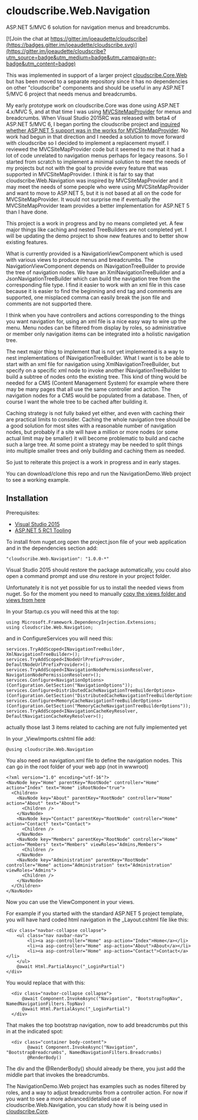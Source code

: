 # cloudscribe.Web.Navigation
ASP.NET 5/MVC 6 solution for navigation menus and breadcrumbs.

[![Join the chat at https://gitter.im/joeaudette/cloudscribe](https://badges.gitter.im/joeaudette/cloudscribe.svg)](https://gitter.im/joeaudette/cloudscribe?utm_source=badge&utm_medium=badge&utm_campaign=pr-badge&utm_content=badge)

This was implemented in support of a larger project [cloudscribe.Core.Web](https://github.com/joeaudette/cloudscribe/) but has been moved to a separate repository since it has no dependencies on other "cloudscribe" components and should be useful in any ASP.NET 5/MVC 6 project that needs menus and breadcrumbs.

My early prototype work on cloudscribe.Core was done using ASP.NET 4.x/MVC 5, and at that time I was using [MVCSiteMapProvider](https://github.com/maartenba/MvcSiteMapProvider) for menus and breadcrumbs. When Visual Studio 2015RC was released with beta4 of ASP.NET 5/MVC 6, I began porting the cloudscribe project and [inquired whether ASP.NET 5 support was in the works for MVCSiteMapProvider](https://github.com/maartenba/MvcSiteMapProvider/issues/394). No work had begun in that direction and I needed a solution to move forward with cloudscribe so I decided to implement a replacement myself. I reviewed the MVCSiteMapProvider code but it seemed to me that it had a lot of code unrelated to navigation menus perhaps for legacy reasons. So I started from scratch to implement a minimal solution to meet the needs of my projects but not with the goal to provide every feature that was supported in MVCSiteMapProvider. I think it is fair to say that cloudscribe.Web.Navigation was inspired by MVCSiteMapProvider and it may meet the needs of some people who were using MVCSiteMapProvider and want to move to ASP.NET 5, but it is not based at all on the code for MVCSiteMapProvider. It would not surprise me if eventually the MVCSiteMapProvider team provides a better implementation for ASP.NET 5 than I have done.

This project is a work in progress and by no means completed yet. A few major things like caching and nested TreeBuilders are not completed yet. I will be updating the demo project to show new features and to better show existing features.

What is currently provided is a NavigationViewComponent which is used with various views to produce menus and breadcrumbs. The NavigationViewComponent depends on INavigationTreeBuilder to provide the tree of navigation nodes. We have an XmlNavigationTreeBuilder and a JsonNavigationTreeBuilder which can build the navigation tree from the corresponding file type. I find it easier to work with an xml file in this case because it is easier to find the beginning and end tag and comments are supported, one misplaced comma can easily break the json file and comments are not supported there.

I think when you have controllers and actions corresponding to the things you want navigation for, using an xml file is a nice easy way to wire up the menu. Menu nodes can be filtered from display by roles, so administrative or member only navigation items can be integrated into a holistic navigation tree.

The next major thing to implement that is not yet implemented is a way to nest implementations of INavigationTreeBuilder. What I want is to be able to start with an xml file for navigation using XmlNavigationTreeBuilder, but specify on a specific xml node to invoke another INavigationTreeBuilder to build a subtree of nodes onto the existing tree. This kind of thing would be needed for a CMS (Content Management System) for example where there may be many pages that all use the same controller and action. The navigation nodes for a CMS would be populated from a database. Then, of course I want the whole tree to be cached after building it.

Caching strategy is not fully baked yet either, and even with caching their are practical limits to consider. Caching the whole navigation tree should be a good solution for most sites with a reasonable number of navigation nodes, but probably if a site will have a million or more nodes (or some actual limit may be smaller) it will become problematic to build and cache such a large tree. At some point a strategy may be needed to split things into multiple smaller trees and only building and caching them as needed.

So just to reiterate this project is a work in progress and in early stages.

You can download/clone this repo and run the NavigationDemo.Web project to see a working example.

## Installation

Prerequisites:

*  [Visual Studio 2015](https://www.visualstudio.com/en-us/downloads) 
*  [ASP.NET 5 RC1 Tooling](https://get.asp.net/) 

To install from nuget.org open the project.json file of your web application and in the dependencies section add:

    "cloudscribe.Web.Navigation": "1.0.0-*"
    
Visual Studio 2015 should restore the package automatically, you could also open a command prompt and use dnu restore in your project folder.

Unfortunately it is not yet possible for us to install the needed views from nuget. So for the moment you need to manually [copy the views folder and views from here](https://github.com/joeaudette/cloudscribe.Web.Navigation/tree/master/src/cloudscribe.Web.Navigation/content)

In your Startup.cs you will need this at the top: 

    using Microsoft.Framework.DependencyInjection.Extensions;
    using cloudscribe.Web.Navigation;

and in ConfigureServices you will need this:

    services.TryAddScoped<INavigationTreeBuilder, XmlNavigationTreeBuilder>();
    services.TryAddScoped<INodeUrlPrefixProvider, DefaultNodeUrlPrefixProvider>();
    services.TryAddScoped<INavigationNodePermissionResolver, NavigationNodePermissionResolver>();
    services.Configure<NavigationOptions>(Configuration.GetSection("NavigationOptions"));
    services.Configure<DistributedCacheNavigationTreeBuilderOptions>(Configuration.GetSection("DistributedCacheNavigationTreeBuilderOptions"));
    services.Configure<MemoryCacheNavigationTreeBuilderOptions>(Configuration.GetSection("MemoryCacheNavigationTreeBuilderOptions"));
    services.TryAddScoped<INavigationCacheKeyResolver, DefaultNavigationCacheKeyResolver>();

actually those last 3 items related to caching are not fully implemented yet

In your _ViewImports.cshtml file add:

    @using cloudscribe.Web.Navigation

You also need an navigation.xml file to define the navigation nodes. This can go in the root folder of your web app (not in wwwroot)

    <?xml version="1.0" encoding="utf-16"?>
    <NavNode key="Home" parentKey="RootNode" controller="Home" action="Index" text="Home" isRootNode="true">
      <Children>
        <NavNode key="About" parentKey="RootNode" controller="Home" action="About" text="About">
          <Children />
        </NavNode>
        <NavNode key="Contact" parentKey="RootNode" controller="Home" action="Contact" text="Contact">
          <Children />
        </NavNode>
        <NavNode key="Members" parentKey="RootNode" controller="Home" action="Members" text="Members" viewRoles="Admins,Members">
          <Children />
        </NavNode>
        <NavNode key="Administration" parentKey="RootNode" controller="Home" action="Administration" text="Administration" viewRoles="Admins">
          <Children />
        </NavNode>
      </Children>
    </NavNode>
    
Now you can use the ViewComponent in your views.

For example if you started with the standard ASP.NET 5 project template, you will have hard coded html navigation in the _Layout.cshtml file like this:

    <div class="navbar-collapse collapse">
        <ul class="nav navbar-nav">
            <li><a asp-controller="Home" asp-action="Index">Home</a></li>
            <li><a asp-controller="Home" asp-action="About">About</a></li>
            <li><a asp-controller="Home" asp-action="Contact">Contact</a></li>
        </ul>
        @await Html.PartialAsync("_LoginPartial")
    </div>
  
  You would replace that with this:
  
      <div class="navbar-collapse collapse">
          @await Component.InvokeAsync("Navigation", "BootstrapTopNav", NamedNavigationFilters.TopNav) 
          @await Html.PartialAsync("_LoginPartial")
      </div>
  
  That makes the top bootstrap navigation, now to add breadcrumbs put this in at the indicated spot:
  
      <div class="container body-content">
            @await Component.InvokeAsync("Navigation", "BootstrapBreadcrumbs", NamedNavigationFilters.Breadcrumbs)
            @RenderBody()

The div and the @RenderBody() should already be there, you just add the middle part that invokes the breadcrumbs.

The NavigationDemo.Web project has examples such as nodes filtered by roles, and a way to adjust breadcrumbs from a controller action. For now if you want to see a more advanced/detailed use of cloudscribe.Web.Navigation, you can study how it is being used in [cloudscribe.Core](https://github.com/joeaudette/cloudscribe).
